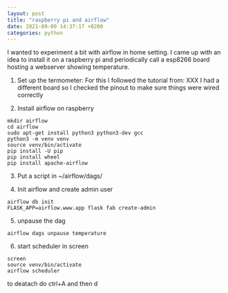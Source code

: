 ```yaml
---
layout: post
title: "raspberry pi and airflow"
date: 2021-09-09 14:37:17 +0200
categories: python
---
```

I wanted to experiment a bit with airflow in home setting. I came up with an idea to install it on a raspberry pi and periodically call a esp8266 board hosting a webserver showing temperature.

1. Set up the termometer:
For this I followed the tutorial from: XXX
I had a different board so I checked the pinout to make sure things were wired correctly

2. Install airflow on raspberry

```
mkdir airflow
cd airflow
sudo apt-get install python3 python3-dev gcc
python3 -m venv venv
source venv/bin/activate
pip install -U pip
pip install wheel
pip install apache-airflow
```

3. Put a script in ~/airflow/dags/

4. Init airflow and create admin user
```
airflow db init
FLASK_APP=airflow.www.app flask fab create-admin
```

5. unpause the dag
```
airflow dags unpause temperature
```

6. start scheduler in screen
```
screen
source venv/bin/activate
airflow scheduler
```
to deatach do ctrl+A and then d


